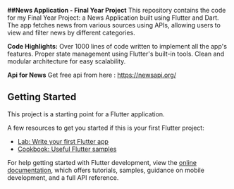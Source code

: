 **##News Application - Final Year Project**
This repository contains the code for my Final Year Project: a News Application built using Flutter and Dart. The app fetches news from various sources using APIs, allowing users to view and filter news by different categories.


**Code Highlights:**
Over 1000 lines of code written to implement all the app's features.
Proper state management using Flutter's built-in tools.
Clean and modular architecture for easy scalability.

**Api for News**
Get free api from here : https://newsapi.org/

## Getting Started

This project is a starting point for a Flutter application.

A few resources to get you started if this is your first Flutter project:

- [Lab: Write your first Flutter app](https://docs.flutter.dev/get-started/codelab)
- [Cookbook: Useful Flutter samples](https://docs.flutter.dev/cookbook)

For help getting started with Flutter development, view the
[online documentation](https://docs.flutter.dev/), which offers tutorials,
samples, guidance on mobile development, and a full API reference.
